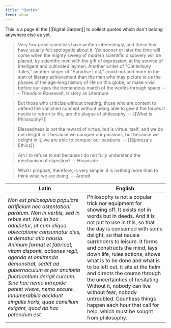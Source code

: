 ```yaml
---
title: "Quotes"
feed: show
---
```


This is a page in the [[Digital Garden]] to collect quotes which don't belong anywhere else as yet. 

> Very few great scientists have written interestingly, and these few have usually felt apologetic about it. Yet sooner or later the time will come when the mighty sweep of modern scientific discovery will be placed, by scientific men with the gift of expression, at the service of intelligent and cultivated laymen. Another writer of "Canterbury Tales," another singer of "Paradise Lost," could not add more to the sum of literary achievement than the man who may picture to us the phases of the age-long history of life on this globe, or make vivid before our eyes the tremendous march of the worlds through space. -- Theodore Roosevelt, History as Literature

> But those who criticize without creating, those who are content to defend the vanished concept without being able to give it the forces it needs to return to life, are the plague of philosophy. -- [[What is Philosophy?]]

> Blessedness is not the reward of virtue, but is virtue itself; and we do not delight in it because we conquer our passions, but because we delight in it, we are able to conquer our passions. -- [[Spinoza's Ethics]]


> Am I to refuse to eat because I do not fully understand the mechanism of digestion? -- Heaviside

> What I propose, therefore, is very simple: it is nothing more than to think what we are doing. -- Arendt

|Latin|English|
|-----|-------|
|_Non est philosophia populare artificium nec ostentationi paratum. Non in verbis, sed in rebus est. Nec in hoc adhibetur, ut cum aliqua oblectatione consumatur dies, ut dematur otio nausia. Animum format et fabricat, vitam disponit, actiones regit, agenda et omittenda demonstrat, sedet ad gubernaculum et per ancipitia fluctuantium derigit cursum. Sine hac nemo intrepide potest vivere, nemo secure. Innumerabilia accidunt singulis horis, quae consilium exigant, quod ab hac petendum est._|Philosophy is not a popular trick nor equipment for showing off. It exists not in words but in deeds. And it is not put to use in this, so that the day is consumed with some delight, so that nausia surrenders to leisure. It forms and constructs the mind, lays down life, rules actions, shows what is to be done and what is to be left out, it sits at the helm and directs the course through the uncertainties of hesitating. Without it, nobody can live without fear, nobody untroubled. Countless things happen each hour that call for help, which must be sought from philosophy. |



